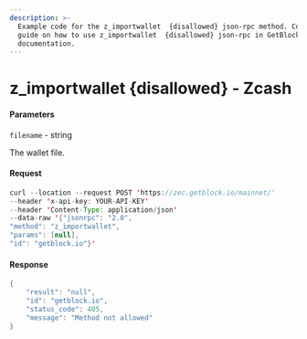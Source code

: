 ```yaml
---
description: >-
  Example code for the z_importwallet  {disallowed} json-rpc method. Сomplete
  guide on how to use z_importwallet  {disallowed} json-rpc in GetBlock.io Web3
  documentation.
---
```


# z\_importwallet {disallowed} - Zcash

#### Parameters

`filename` - string

The wallet file.

#### Request

```java
curl --location --request POST 'https://zec.getblock.io/mainnet/' 
--header 'x-api-key: YOUR-API-KEY' 
--header 'Content-Type: application/json' 
--data-raw '{"jsonrpc": "2.0",
"method": "z_importwallet",
"params": [null],
"id": "getblock.io"}'
```

#### Response

```java
{
    "result": "null",
    "id": "getblock.io",
    "status_code": 405,
    "message": "Method not allowed"
}
```

